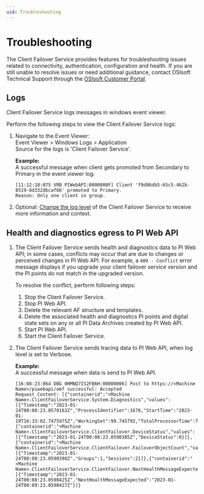 ```yaml
---
uid: Troubleshooting
---
```


# Troubleshooting

The Client Failover Service provides features for troubleshooting issues related to connectivity, authentication, configuration and health. If you are still unable to resolve issues or need additional guidance, contact OSIsoft Technical Support through the [OSIsoft Customer Portal](https://my.osisoft.com/).

## Logs

Client Failover Service logs messages in windows event viewer.

Perform the following steps to view the Client Failover Service logs:

1. Navigate to the Event Viewer: <br> 
   Event Viewer > Windows Logs > Application <br>
   Source for the logs is 'Client Failover Service'.
   
   **Example:**<br> A successful message when client gets promoted from Secondary to Primary in the event viewer log:

    ```
    [11:12:18:075 VRB PIWebAPI:0000000F] Client 'f9d86db5-65c5-462b-8519-8d332dbcaf66' promoted to Primary. 
    Reason: Only one client in group.
    ```

2. Optional: [Change the log level](/content/configuration/log-levels.md) of the Client Failover Service to receive more information and context. 

## Health and diagnostics egress to PI Web API

1. The Client Failover Service sends health and diagnostics data to PI Web API; in some cases, conflicts may occur that are due to changes or perceived changes in PI      Web API. For example, a `409 - Conflict` error message displays if you upgrade your client failover service version and the PI points do not match in the upgraded      version.

   To resolve the conflict, perform following steps:
   1. Stop the Client Failover Service.
   2. Stop PI Web API.
   3. Delete the relevant AF structure and templates.
   4. Delete the associated health and diagnostics PI points and digital state sets on any or all PI Data Archives created by PI Web API.
   5. Start PI Web API.
   6. Start the Client Failover Service.

2. The Client Failover Service sends tracing data to PI Web API, when log level is set to Verbose.
   
   **Example:**<br> A successful message when data is send to PI Web API.
    ```
    [16:08:23:064 DBG 0HMNQ7IS2FB6H:00000006] Post to https://<Machine Name>/piwebapi/omf successful: Accepted
   Request Content: [{"containerid":"<Machine Name>.ClientFailoverService.System.Diagnostics","values":[{"Timestamp":"2023-01-24T00:08:23.0570163Z","ProcessIdentifier":1676,"StartTime":"2023-01-19T16:33:02.7475975Z","WorkingSet":99.745792,"TotalProcessorTime":7.109375,"TotalUserProcessorTime":5.015625,"TotalPrivilegedProcessorTime":2.09375,"ThreadCount":21,"HandleCount":826,"ManagedMemorySize":14.065176,"PrivateMemorySize":74.09664,"PeakPagedMemorySize":80.596992,"StorageTotalSize":107027.099648,"StorageFreeSpace":77163.081728}]},{"containerid":"<Machine Name>.ClientFailoverService.ClientFailover.DeviceStatus","values":[{"Timestamp":"2023-01-24T00:08:23.0590385Z","DeviceStatus":0}]},{"containerid":"<Machine Name>.ClientFailoverService.ClientFailover.FailoverObjectCount","values":[{"Timestamp":"2023-01-24T00:08:23.0590398Z","Groups":1,"Sessions":2}]},{"containerid":"<Machine Name>.ClientFailoverService.ClientFailover.NextHealthMessageExpected","values":[{"Timestamp":"2023-01-24T00:08:23.0590425Z","NextHealthMessageExpected":"2023-01-24T00:09:23.0590427Z"}]}  
    ```
